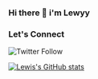 ### Hi there 👋  i'm Lewyy   
    

### Let's Connect
<img alt="Twitter Follow" src="https://img.shields.io/twitter/follow/coder_flame?color=informational&label=Twitter&style=social">


[![Lewis's GitHub stats](https://github-readme-stats.vercel.app/api?username=lewisushindi)](https://github.com/lewisushindi/github-readme-stats)










